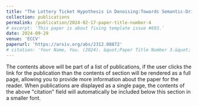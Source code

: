 ```yaml
---
title: "The Lottery Ticket Hypothesis in Denoising:Towards Semantic-Driven Initialization"
collection: publications
permalink: /publication/2024-02-17-paper-title-number-4
# excerpt: 'This paper is about fixing template issue #693.'
date: 2024-09-29
venue: 'ECCV'
paperurl: 'https://arxiv.org/abs/2312.08872'
# citation: 'Your Name, You. (2024). &quot;Paper Title Number 3.&quot; <i>GitHub Journal of Bugs</i>. 1(3).'
---
```


The contents above will be part of a list of publications, if the user clicks the link for the publication than the contents of section will be rendered as a full page, allowing you to provide more information about the paper for the reader. When publications are displayed as a single page, the contents of the above "citation" field will automatically be included below this section in a smaller font.
